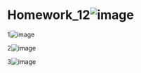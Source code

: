 # Homework_12![image](https://user-images.githubusercontent.com/120489891/224493436-fbfe35a3-1afc-466b-bba9-1ae96335c570.png)


1![image](https://user-images.githubusercontent.com/120489891/224494589-09008023-cdc2-46b7-9841-39802c925d4b.png)


2![image](https://user-images.githubusercontent.com/120489891/224494553-ce21a5f4-567b-4188-9068-21f59ac2b04e.png)


3![image](https://user-images.githubusercontent.com/120489891/224495222-d718137f-0d66-44d6-a1aa-88bbb352b7fc.png)

